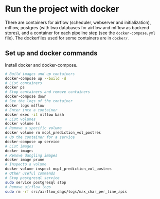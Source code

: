 # Run the project with docker

There are containers for airflow (scheduler, webserver and initialization), mlflow, postgres (with two databases for airflow and mlflow as backend stores), and a container for each pipeline step (see the `docker-compose.yml` file). The dockerfiles used for some containers are in `docker/`.


## Set up and docker commands

Install docker and docker-compose.

```bash
# Build images and up containers
docker-compose up --build -d
# List containers
docker ps
# Stop containers and remove containers
docker-compose down
# See the logs of the container
docker logs mlflow
# Enter into a container
docker exec -it mlflow bash
# List volumes
docker volume ls
# Remove a specific volume
docker volume rm mcpl_prediction_vol_postres
# Up the container for a service
docker-compose up service
# List images
docker images
# Remove dangling images
docker image prune
# Inspecto a volume
docker volume inspect mcpl_prediction_vol_postres
# Other useful commands
# Stop postgresql service
sudo service postgresql stop
# Remove airflow logs
sudo rm -rf src/airflow_dags/logs/max_char_per_line_apis
```